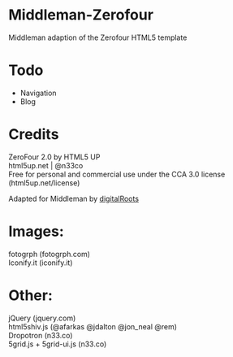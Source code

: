 Middleman-Zerofour
==================

Middleman adaption of the Zerofour HTML5 template

Todo
=================
  * Navigation
  * Blog

Credits
=================
ZeroFour 2.0 by HTML5 UP  
html5up.net | @n33co  
Free for personal and commercial use under the CCA 3.0 license (html5up.net/license)  
	
Adapted for Middleman by [digitalRoots](http://droots.org "droots.org")

Images:
================
fotogrph (fotogrph.com)  
Iconify.it (iconify.it)
	
Other:
================
jQuery (jquery.com)  
html5shiv.js (@afarkas @jdalton @jon_neal @rem)  
Dropotron (n33.co)  
5grid.js + 5grid-ui.js (n33.co)
